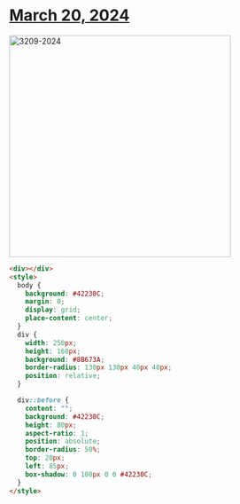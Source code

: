 # [March 20, 2024](https://cssbattle.dev/play/28n8LsvPnxFKQh46G3iZ)

<img src="https://firebasestorage.googleapis.com/v0/b/cssbattleapp.appspot.com/o/user%2Fummd3POvEDfFyeFvVdOMG3OOrwE2%2Ftargets%2Ftarget_shbNPz5@2x.png?alt=media" width="400" alt="3209-2024" />

```html
<div></div>
<style>
  body {
    background: #42230C;
    margin: 0;
    display: grid;
    place-content: center;
  }
  div {
    width: 250px;
    height: 160px;
    background: #8B673A;
    border-radius: 130px 130px 40px 40px;
    position: relative;
  }

  div::before {
    content: "";
    background: #42230C;
    height: 80px;
    aspect-ratio: 1;
    position: absolute;
    border-radius: 50%;
    top: 20px;
    left: 85px;
    box-shadow: 0 100px 0 0 #42230C;
  }
</style>
```
